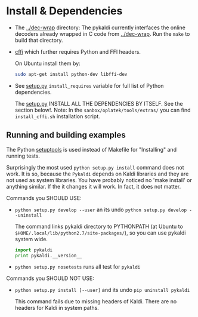 Install & Dependencies
============
 * The [../dec-wrap](../dec-wrap) directory: The pykaldi currently interfaces 
    the online decoders already wrapped in C code from [../dec-wrap](../dec-wrap).
    Run the `make` to build that directory.
 * [cffi](http://cffi.readthedocs.org/en/latest/) which further requires Python and FFI headers. 

   On Ubuntu install them by:
   ```bash
   sudo apt-get install python-dev libffi-dev  
   ```

 * See [setup.py](./setup.py) `install_requires` variable for full list of Python dependencies.

   The [setup.py](./setup.py) INSTALL ALL THE DEPENDENCIES BY ITSELF. See the section below!.
   Note: In the `sanbox/oplatek/tools/extras/` you can find `install_cffi.sh` installation script.


Running and building examples
-----------------------------
The Python [setuptools](http://pythonhosted.org/an_example_pypi_project/setuptools.html#installing-setuptools-and-easy-install) is used instead of Makefile
for "Installing" and running tests.

Surprisingly the most used `python setup.py install` command does not work.
It is so, because the `Pykaldi` depends on Kaldi libraries and they are not used as system libraries. You have probably noticed no 'make install' or anything similar.
If the it changes it will work. In fact, it does not matter.

Commands you SHOULD USE:
 * `python setup.py develop --user` an its undo `python setup.py develop --uninstall`

    The command links pykaldi directory to PYTHONPATH (at Ubuntu to `$HOME/.local/lib/python2.7/site-packages/`),
    so you can use pykaldi system wide. 

    ```py
    import pykaldi
    print pykaldi.__version__
    ```
 * `python setup.py nosetests` runs all test for `pykaldi`


Commands you SHOULD NOT USE:
 * `python setup.py install [--user]` and its undo `pip uninstall pykaldi`

    This command fails due to missing headers of Kaldi. There are no headers for Kaldi in system paths.

